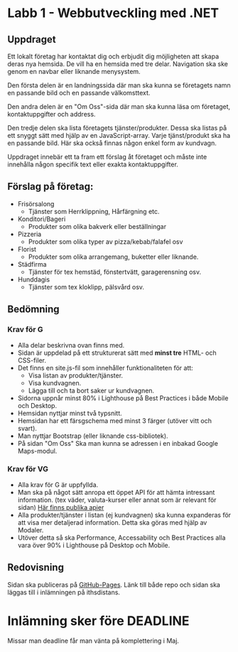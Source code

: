 # Labb 1 - Webbutveckling med .NET

## Uppdraget

Ett lokalt företag har kontaktat dig och erbjudit dig möjligheten att skapa deras nya hemsida. De vill ha en hemsida med tre delar. Navigation ska ske genom en navbar eller liknande menysystem.

Den första delen är en landningssida där man ska kunna se företagets namn en passande bild och en passande välkomsttext.

Den andra delen är en "Om Oss"-sida där man ska kunna läsa om företaget, kontaktuppgifter och address.

Den tredje delen ska lista företagets tjänster/produkter. Dessa ska listas på ett snyggt sätt med hjälp av en JavaScript-array. Varje tjänst/produkt ska ha en passande bild. Här ska också finnas någon enkel form av kundvagn.

Uppdraget innebär ett ta fram ett förslag åt företaget och måste inte innehålla någon specifik text eller exakta kontaktuppgifter.

## Förslag på företag:
* Frisörsalong
  * Tjänster som Herrklippning, Hårfärgning etc. 
* Konditori/Bageri
  * Produkter som olika bakverk eller beställningar
* Pizzeria
  * Produkter som olika typer av pizza/kebab/falafel osv
* Florist
  * Produkter som olika arrangemang, buketter eller liknande.
* Städfirma
  * Tjänster för tex hemstäd, fönstertvätt, garagerensning osv.
* Hunddagis
  * Tjänster som tex kloklipp, pälsvård osv.

## Bedömning

### Krav för G
* Alla delar beskrivna ovan finns med.
* Sidan är uppdelad på ett strukturerat sätt med **minst tre** HTML- och CSS-filer.
*  Det finns en site.js-fil som innehåller funktionaliteten för att:
   * Visa listan av produkter/tjänster. 
   * Visa kundvagnen.
   * Lägga till och ta bort saker ur kundvagnen.
* Sidorna uppnår minst 80% i Lighthouse på Best Practices i både Mobile och Desktop.
* Hemsidan nyttjar minst två typsnitt.
* Hemsidan har ett färsgschema med minst 3 färger (utöver vitt och svart).
* Man nyttjar Bootstrap (eller liknande css-bibliotek).
* På sidan "Om Oss" Ska man kunna se adressen i en inbakad Google Maps-modul.

### Krav för VG
* Alla krav för G är uppfyllda.
* Man ska på något sätt anropa ett öppet API för att hämta intressant information. (tex väder, valuta-kurser eller annat som är relevant för sidan) [Här finns publika apier](https://github.com/public-api-lists/public-api-lists)
* Alla produkter/tjänster i listan (ej kundvagnen) ska kunna expanderas för att visa mer detaljerad information. Detta ska göras med hjälp av Modaler.
* Utöver detta så ska Performance, Accessability och Best Practices alla vara över 90% i Lighthouse på Desktop och Mobile. 

## Redovisning
Sidan ska publiceras på [GitHub-Pages](https://pages.github.com/). Länk till både repo och sidan ska läggas till i inlämningen på ithsdistans.

# Inlämning sker före DEADLINE
Missar man deadline får man vänta på komplettering i Maj.